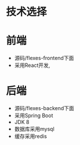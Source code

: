# 技术选择
# 前端
- 源码/flexes-frontend下面
- 采用React开发,
# 后端
- 源码/flexes-backend下面
- 采用Spring Boot
- JDK 8
- 数据库采用mysql
- 缓存采用redis
 